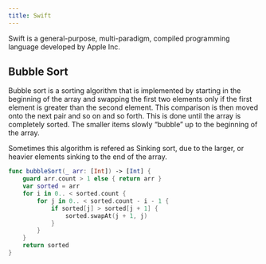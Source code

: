 ```yaml
---
title: Swift
---
```


Swift is a general-purpose, multi-paradigm, compiled programming language developed by Apple Inc.

## Bubble Sort

Bubble sort is a sorting algorithm that is implemented by starting in the beginning of the array and swapping the first two elements only if the first element is greater than the second element. This comparison is then moved onto the next pair and so on and so forth. This is done until the array is completely sorted. The smaller items slowly “bubble” up to the beginning of the array.

Sometimes this algorithm is refered as Sinking sort, due to the larger, or heavier elements sinking to the end of the array.

```swift
func bubbleSort(_ arr: [Int]) -> [Int] {
    guard arr.count > 1 else { return arr }
    var sorted = arr
    for i in 0.. < sorted.count {
        for j in 0.. < sorted.count - i - 1 {
            if sorted[j] > sorted[j + 1] {
                sorted.swapAt(j + 1, j)
            }
        }
    }
    return sorted
}
```
